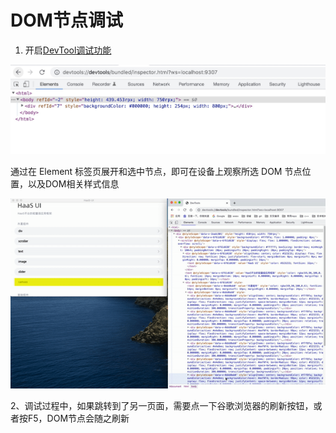 # DOM节点调试

1. 开启[DevTool调试功能](debug/chrome/chrome?id=devtools-连接方式)

![img](../../_images/dom_1.png)

通过在 Element 标签页展开和选中节点，即可在设备上观察所选 DOM 节点位置，以及DOM相关样式信息

![img](../../_images/dom_2.png)



2、调试过程中，如果跳转到了另一页面，需要点一下谷歌浏览器的刷新按钮，或者按F5，DOM节点会随之刷新